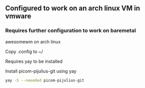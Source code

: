 ## Configured to work on an arch linux VM in vmware  

### Requires further configuration to work on baremetal  

awesomewm on arch linux  


Copy .config to ~/  
  

Requires yay to be installed  
  
Install picom-pijulius-git using yay
```bash
yay -S --neeeded picom-pijulius-git
```
